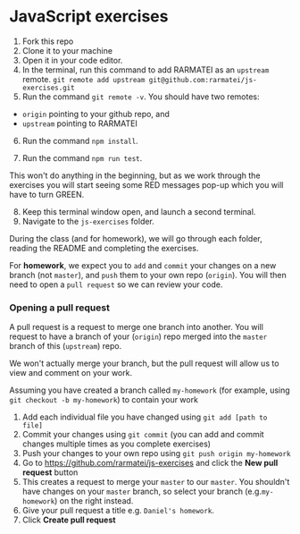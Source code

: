 # JavaScript exercises

1. Fork this repo
2. Clone it to your machine
3. Open it in your code editor.
4. In the terminal, run this command to add RARMATEI as an `upstream` remote.
   `git remote add upstream git@github.com:rarmatei/js-exercises.git`
5. Run the command `git remote -v`. You should have two remotes:

- `origin` pointing to your github repo, and
- `upstream` pointing to RARMATEI

6. Run the command `npm install`.

7. Run the command `npm run test`.

This won't do anything in the beginning, but as we work through the exercises you will start seeing some RED messages pop-up which you will have to turn GREEN.

8. Keep this terminal window open, and launch a second terminal.
9. Navigate to the `js-exercises` folder.

During the class (and for homework), we will go through each folder, reading the README and completing the exercises.

For **homework**, we expect you to `add` and `commit` your changes on a new branch (not `master`), and `push` them to your own repo (`origin`). You will then need to open a `pull request` so we can review your code.

### Opening a pull request

A pull request is a request to merge one branch into another. You will request to have a branch of your (`origin`) repo merged into the `master` branch of this (`upstream`) repo.

We won't actually merge your branch, but the pull request will allow us to view and comment on your work.

Assuming you have created a branch called `my-homework` (for example, using `git checkout -b my-homework`) to contain your work

1. Add each individual file you have changed using `git add [path to file]`
2. Commit your changes using `git commit` (you can add and commit changes multiple times as you complete exercises)
3. Push your changes to your own repo using `git push origin my-homework`
4. Go to https://github.com/rarmatei/js-exercises and click the **New pull request** button
5. This creates a request to merge your `master` to our `master`. You shouldn't have changes on your `master` branch, so select your branch (e.g.`my-homework`) on the right instead.
6. Give your pull request a title e.g. `Daniel's homework`.
7. Click **Create pull request**
